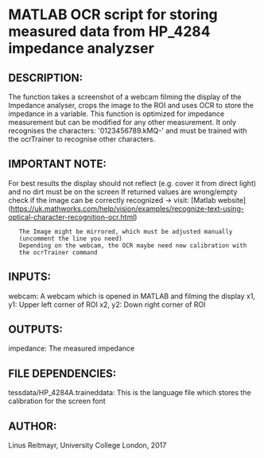  # MATLAB OCR script for storing measured data from HP_4284 impedance analyzser

 ## DESCRIPTION:
 The function takes a screenshot of a webcam filming the display of
       the Impedance analyser, crops the image to the ROI and uses OCR to
       store the impedance in a variable.
       This function is optimized for impedance measurement but can be
       modified for any other measurement. It only recognises the
       characters: '0123456789.kMQ-' and must be trained with the 
       ocrTrainer to recognise other characters.

 ## IMPORTANT NOTE:
For best results the display should not reflect (e.g. cover it from
       direct light) and no dirt must be on the screen
       If returned values are wrong/empty check if the image can be 
       correctly recognized -> visit:  [Matlab website] (https://uk.mathworks.com/help/vision/examples/recognize-text-using-optical-character-recognition-ocr.html)
	   
       The Image might be mirrored, which must be adjusted manually
       (uncomment the line you need)
       Depending on the webcam, the OCR maybe need new calibration with
       the ocrTrainer command

 ## INPUTS:
webcam: A webcam which is opened in MATLAB and filming the display
       x1, y1: Upper left corner of ROI
       x2, y2: Down right corner of ROI
        
 ## OUTPUTS:
impedance: The measured impedance

 ## FILE DEPENDENCIES:
tessdata/HP_4284A.traineddata: This is the language file which
       stores the calibration for the screen font

 ## AUTHOR:
Linus Reitmayr, University College London, 2017  
